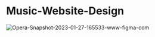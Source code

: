 # Music-Website-Design
<img src="https://i.ibb.co/tcpK9TK/Opera-Snapshot-2023-01-27-165533-www-figma-com.png" alt="Opera-Snapshot-2023-01-27-165533-www-figma-com" border="0">
